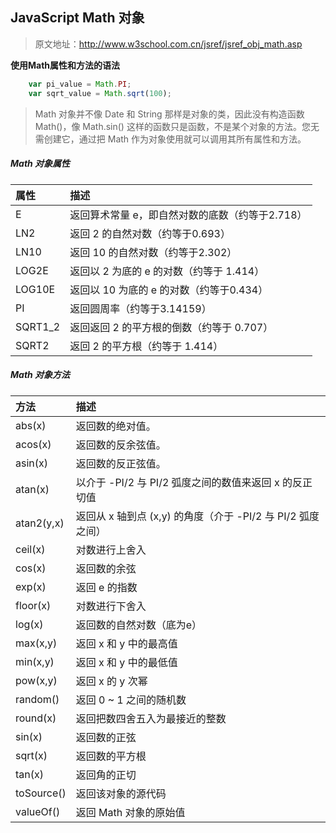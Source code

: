 ## JavaScript Math 对象  

>原文地址：http://www.w3school.com.cn/jsref/jsref_obj_math.asp

**使用Math属性和方法的语法**  
```js  
    var pi_value = Math.PI;
    var sqrt_value = Math.sqrt(100);
```  

>Math 对象并不像 Date 和 String 那样是对象的类，因此没有构造函数 Math()，像 Math.sin() 这样的函数只是函数，不是某个对象的方法。您无需创建它，通过把 Math 作为对象使用就可以调用其所有属性和方法。  

##### Math 对象属性  

| **属性**        | **描述**           |
| :------------- | :-------------|
| E | 返回算术常量 e，即自然对数的底数（约等于2.718） |
| LN2 | 返回 2 的自然对数（约等于0.693） |
| LN10 | 返回 10 的自然对数（约等于2.302） |
| LOG2E | 返回以 2 为底的 e 的对数（约等于 1.414） |
| LOG10E | 返回以 10 为底的 e 的对数（约等于0.434） |
| PI | 返回圆周率（约等于3.14159） |
| SQRT1_2 | 返回返回 2 的平方根的倒数（约等于 0.707） |
| SQRT2| 返回 2 的平方根（约等于 1.414） |  


##### Math 对象方法  

| **方法**        | **描述**           |
| :------------- | :-------------|
| abs(x)      | 返回数的绝对值。 |
| acos(x)      | 返回数的反余弦值。      |
| asin(x) | 返回数的反正弦值。      |
| atan(x)      | 以介于 -PI/2 与 PI/2 弧度之间的数值来返回 x 的反正切值 |
| atan2(y,x)      | 返回从 x 轴到点 (x,y) 的角度（介于 -PI/2 与 PI/2 弧度之间）      |
| ceil(x) | 对数进行上舍入 |
| cos(x) | 返回数的余弦 |
| exp(x) | 返回 e 的指数 |
| floor(x) | 对数进行下舍入 |
| log(x) | 返回数的自然对数（底为e） |
| max(x,y) | 返回 x 和 y 中的最高值 |
| min(x,y) | 返回 x 和 y 中的最低值 |
| pow(x,y) | 返回 x 的 y 次幂 |
| random() | 返回 0 ~ 1 之间的随机数 |
| round(x) | 返回把数四舍五入为最接近的整数 |
| sin(x) | 返回数的正弦 |
| sqrt(x) | 返回数的平方根 |
| tan(x) | 返回角的正切 |
| toSource() | 返回该对象的源代码 |
| valueOf() | 返回 Math 对象的原始值 |  